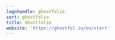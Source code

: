 ```yaml
---
logohandle: ghostfolio
sort: ghostfolio
title: Ghostfolio
website: 'https://ghostfol.io/en/start'
---
```


